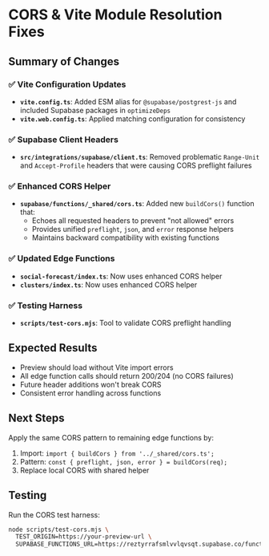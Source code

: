 # CORS & Vite Module Resolution Fixes

## Summary of Changes

### ✅ Vite Configuration Updates
- **`vite.config.ts`**: Added ESM alias for `@supabase/postgrest-js` and included Supabase packages in `optimizeDeps`
- **`vite.web.config.ts`**: Applied matching configuration for consistency

### ✅ Supabase Client Headers
- **`src/integrations/supabase/client.ts`**: Removed problematic `Range-Unit` and `Accept-Profile` headers that were causing CORS preflight failures

### ✅ Enhanced CORS Helper
- **`supabase/functions/_shared/cors.ts`**: Added new `buildCors()` function that:
  - Echoes all requested headers to prevent "not allowed" errors
  - Provides unified `preflight`, `json`, and `error` response helpers
  - Maintains backward compatibility with existing functions

### ✅ Updated Edge Functions
- **`social-forecast/index.ts`**: Now uses enhanced CORS helper
- **`clusters/index.ts`**: Now uses enhanced CORS helper

### ✅ Testing Harness
- **`scripts/test-cors.mjs`**: Tool to validate CORS preflight handling

## Expected Results
- Preview should load without Vite import errors
- All edge function calls should return 200/204 (no CORS failures)
- Future header additions won't break CORS
- Consistent error handling across functions

## Next Steps
Apply the same CORS pattern to remaining edge functions by:
1. Import: `import { buildCors } from '../_shared/cors.ts';`
2. Pattern: `const { preflight, json, error } = buildCors(req);`
3. Replace local CORS with shared helper

## Testing
Run the CORS test harness:
```bash
node scripts/test-cors.mjs \
  TEST_ORIGIN=https://your-preview-url \
  SUPABASE_FUNCTIONS_URL=https://reztyrrafsmlvvlqvsqt.supabase.co/functions/v1
```